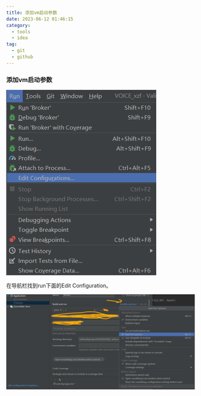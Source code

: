 ```yaml
---
title: 添加vm启动参数
date: 2023-06-12 01:46:15
category: 
  - tools
  - idea
tag: 
  - git
  - github
---
```

### 添加vm启动参数



![image-20210607140652341](https://raw.githubusercontent.com/xvzhifeng/picture/main/ImgTypora/20210607140652.png)

在导航栏找到run下面的Edit Configuration。

![image-20210607140843850](https://raw.githubusercontent.com/xvzhifeng/picture/main/ImgTypora/20210607140844.png)

